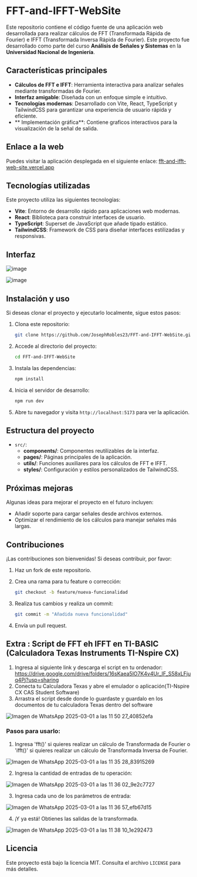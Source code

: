 # FFT-and-IFFT-WebSite

Este repositorio contiene el código fuente de una aplicación web desarrollada para realizar cálculos de FFT (Transformada Rápida de Fourier) e IFFT (Transformada Inversa Rápida de Fourier). Este proyecto fue desarrollado como parte del curso **Análisis de Señales y Sistemas** en la **Universidad Nacional de Ingeniería**.

## Características principales

- **Cálculos de FFT e IFFT**: Herramienta interactiva para analizar señales mediante transformadas de Fourier.
- **Interfaz amigable**: Diseñada con un enfoque simple e intuitivo.
- **Tecnologías modernas**: Desarrollado con Vite, React, TypeScript y TailwindCSS para garantizar una experiencia de usuario rápida y eficiente.
- ** Implementación gráfica**: Contiene graficos interactivos para la visualización de la señal de salida.

## Enlace a la web

Puedes visitar la aplicación desplegada en el siguiente enlace: [fft-and-ifft-web-site.vercel.app](https://fft-and-ifft-web-site.vercel.app)

## Tecnologías utilizadas

Este proyecto utiliza las siguientes tecnologías:

- **Vite**: Entorno de desarrollo rápido para aplicaciones web modernas.
- **React**: Biblioteca para construir interfaces de usuario.
- **TypeScript**: Superset de JavaScript que añade tipado estático.
- **TailwindCSS**: Framework de CSS para diseñar interfaces estilizadas y responsivas.

## Interfaz 

![image](https://github.com/user-attachments/assets/cd0e1622-ea8f-44e3-99ff-7539509b2e48)

![image](https://github.com/user-attachments/assets/3bf25862-2cc1-4b5c-9949-3b812fe28bfa)


## Instalación y uso

Si deseas clonar el proyecto y ejecutarlo localmente, sigue estos pasos:

1. Clona este repositorio:

   ```bash
   git clone https://github.com/JosephRobles23/FFT-and-IFFT-WebSite.git
   ```

2. Accede al directorio del proyecto:

   ```bash
   cd FFT-and-IFFT-WebSite
   ```

3. Instala las dependencias:

   ```bash
   npm install
   ```

4. Inicia el servidor de desarrollo:

   ```bash
   npm run dev
   ```

5. Abre tu navegador y visita `http://localhost:5173` para ver la aplicación.

## Estructura del proyecto

- `src/`:
  - **components/**: Componentes reutilizables de la interfaz.
  - **pages/**: Páginas principales de la aplicación.
  - **utils/**: Funciones auxiliares para los cálculos de FFT e IFFT.
  - **styles/**: Configuración y estilos personalizados de TailwindCSS.

## Próximas mejoras

Algunas ideas para mejorar el proyecto en el futuro incluyen:

- Añadir soporte para cargar señales desde archivos externos.
- Optimizar el rendimiento de los cálculos para manejar señales más largas.

## Contribuciones

¡Las contribuciones son bienvenidas! Si deseas contribuir, por favor:

1. Haz un fork de este repositorio.
2. Crea una rama para tu feature o corrección:

   ```bash
   git checkout -b feature/nueva-funcionalidad
   ```

3. Realiza tus cambios y realiza un commit:

   ```bash
   git commit -m "Añadida nueva funcionalidad"
   ```
4. Envía un pull request.

   
## Extra : Script de FFT eh IFFT en TI-BASIC (Calculadora Texas Instruments TI-Nspire CX)
1. Ingresa al siguiente link y descarga el script en tu ordenador: https://drive.google.com/drive/folders/16sKaea5lO7K4v4Ur_IF_S58xLFjuq4Pj?usp=sharing 
2. Conecta tu Calculadora Texas y abre el emulador o aplicación(TI-Nspire CX CAS Student Software)
3. Arrastra el script desde donde lo guardaste y guardalo en los documentos de tu calculadora Texas dentro del software
   
![Imagen de WhatsApp 2025-03-01 a las 11 50 27_40852efa](https://github.com/user-attachments/assets/a4ca8b38-687b-4045-b0b6-40eafaa53f36)

### Pasos para usarlo: 
1. Ingresa 'fft()' si quieres realizar un cálculo de Transformada de Fourier o 'ifft()' si quieres realizar un cálculo de Transformada Inversa de Fourier.
   
![Imagen de WhatsApp 2025-03-01 a las 11 35 28_83915269](https://github.com/user-attachments/assets/d5b3466a-9693-416b-8bf0-6506d2cb3611)

2. Ingresa la cantidad de entradas de tu operación:
    
![Imagen de WhatsApp 2025-03-01 a las 11 36 02_9e2c7727](https://github.com/user-attachments/assets/9c15f29d-f9c7-41fd-b7d5-da22750743e2)

3. Ingresa cada uno de los parámetros de entrada:
   
![Imagen de WhatsApp 2025-03-01 a las 11 36 57_efb67d15](https://github.com/user-attachments/assets/0566cbcd-64ef-4bfc-bc60-dcc8a4d9f966)

4. ¡Y ya está! Obtienes las salidas de la transformada.
   
![Imagen de WhatsApp 2025-03-01 a las 11 38 10_1e292473](https://github.com/user-attachments/assets/98c04493-caab-44c6-ad9f-6cc79b1a9705)


## Licencia

Este proyecto está bajo la licencia MIT. Consulta el archivo `LICENSE` para más detalles.
